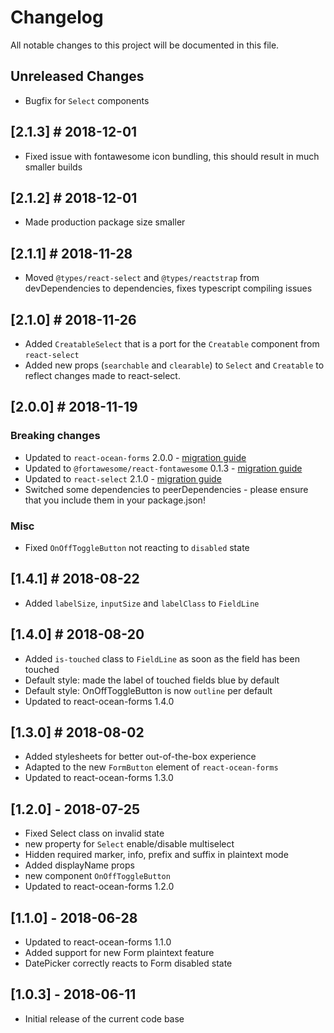 # Changelog
All notable changes to this project will be documented in this file.

## Unreleased Changes
- Bugfix for `Select` components

## [2.1.3] # 2018-12-01
- Fixed issue with fontawesome icon bundling, this should result in much smaller builds

## [2.1.2] # 2018-12-01
- Made production package size smaller

## [2.1.1] # 2018-11-28
- Moved `@types/react-select` and `@types/reactstrap` from devDependencies to dependencies, fixes typescript compiling issues

## [2.1.0] # 2018-11-26
- Added `CreatableSelect` that is a port for the `Creatable` component from `react-select`
- Added new props (`searchable` and `clearable`) to `Select` and `Creatable` to reflect changes made to react-select.

## [2.0.0] # 2018-11-19
### Breaking changes
- Updated to `react-ocean-forms` 2.0.0 - [migration guide](https://github.com/environment-agency-austria/react-ocean-forms#upgrading-from-react-ocean-forms-1xx-to-200)
- Updated to `@fortawesome/react-fontawesome` 0.1.3 - [migration guide](https://github.com/FortAwesome/react-fontawesome/blob/master/UPGRADING.md)
- Updated to `react-select` 2.1.0 - [migration guide](https://react-select.com/upgrade-guide)
- Switched some dependencies to peerDependencies - please ensure that you include them in your package.json!

### Misc
- Fixed `OnOffToggleButton` not reacting to `disabled` state

## [1.4.1] # 2018-08-22
- Added `labelSize`, `inputSize` and `labelClass` to `FieldLine`

## [1.4.0] # 2018-08-20
- Added `is-touched` class to `FieldLine` as soon as the field has been touched
- Default style: made the label of touched fields blue by default
- Default style: OnOffToggleButton is now `outline` per default
- Updated to react-ocean-forms 1.4.0

## [1.3.0] # 2018-08-02
- Added stylesheets for better out-of-the-box experience
- Adapted to the new `FormButton` element of `react-ocean-forms`
- Updated to react-ocean-forms 1.3.0

## [1.2.0] - 2018-07-25
- Fixed Select class on invalid state
- new property for `Select` enable/disable multiselect
- Hidden required marker, info, prefix and suffix in plaintext mode
- Added displayName props
- new component `OnOffToggleButton`
- Updated to react-ocean-forms 1.2.0

## [1.1.0] - 2018-06-28
- Updated to react-ocean-forms 1.1.0
- Added support for new Form plaintext feature
- DatePicker correctly reacts to Form disabled state

## [1.0.3] - 2018-06-11
- Initial release of the current code base
